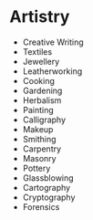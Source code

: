 # Artistry

- Creative Writing
- Textiles
- Jewellery
- Leatherworking
- Cooking
- Gardening
- Herbalism
- Painting
- Calligraphy
- Makeup
- Smithing
- Carpentry
- Masonry
- Pottery
- Glassblowing
- Cartography
- Cryptography
- Forensics
